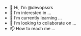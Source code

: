 - 👋 Hi, I’m @devopssrs
- 👀 I’m interested in ...
- 🌱 I’m currently learning ...
- 💞️ I’m looking to collaborate on ...
- 📫 How to reach me ...

<!---
devopssrs/devopssrs is a ✨ special ✨ repository because its `README.md` (this file) appears on your GitHub profile.
You can click the Preview link to take a look at your changes.
--->
